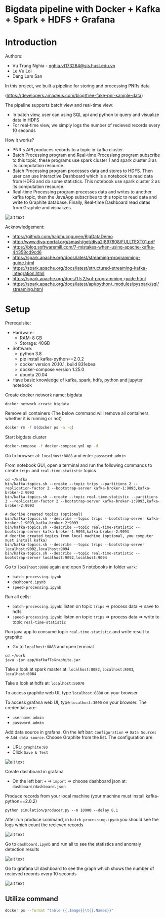 # Bigdata pipeline with Docker + Kafka + Spark + HDFS + Grafana

Introduction
===
Authors:
 - Vu Trung Nghia - nghia.vt173284@sis.hust.edu.vn
 - Le Vu Loi
 - Dang Lam San

In this project, we built a pipeline for storing and processing PNRs data

(https://developers.amadeus.com/blog/free-fake-pnr-sample-data)

The pipeline supports batch view and real-time view:
 - In batch view, user can using SQL api and python to query and visualize data in HDFS
 - For real-time view, we simply logs the number of recieved records every 10 seconds

How it works?
 - PNR's API produces records to a topic in kafka cluster.
 - Batch Processing program and Real-time Procesisng program subscribe to this topic, these programs use spark cluster 1 and spark cluster 3 as its computation resource.
 - Batch Processing program processes data and stores to HDFS. Then user can use Interactive Dashboard which is a notebook to read data from HDFS and do some statistics. This notebook use spark cluster 2 as its computation resource.
 - Real-time Processing program processes data and writes to another kafka topic, then the JavaApp subscribes to this topic to read data and write to Graphite database. Finally, Real-time Dashboard read datas from Graphite and visualizes.


![alt text](reports/images/overview_architecture.png)

Acknowledgement:
 - https://github.com/haiphucnguyen/BigDataDemo
 - http://www.diva-portal.org/smash/get/diva2:897808/FULLTEXT01.pdf
 - https://blog.softwaremill.com/7-mistakes-when-using-apache-kafka-44358cd9cd6
 - https://spark.apache.org/docs/latest/streaming-programming-guide.html
 - https://spark.apache.org/docs/latest/structured-streaming-kafka-integration.html
 - https://spark.apache.org/docs/1.5.2/sql-programming-guide.html
 - https://spark.apache.org/docs/latest/api/python/_modules/pyspark/sql/streaming.html

Setup
===
Prerequisite:
 - Hardware:
   - RAM: 8 GB
   - Storage: 40GB
 - Software:
   - python 3.8
   - pip install kafka-python==2.0.2
   - docker version 20.10.1, build 831ebea
   - docker-compose version 1.25.0
   - ubuntu 20.04
 - Have basic knowledge of kafka, spark, hdfs, python and jupyter notebook


Create docker network name: bigdata
```
docker network create bigdata
```
Remove all containers (The below command will remove all containers whether it is running or not)
```bash
docker rm -f $(docker ps -a -q)
```
Start bigdata cluster
```bash
docker-compose -f docker-compose.yml up -d
```
Go to browser at: `localhost:8888` and enter `password`: `admin`

From notebook GUI, open a terminal and run the following commands to create `trips` and `real-time-statistic` topics
```
cd ~/kafka
bin/kafka-topics.sh --create --topic trips --partitions 2 --replication-factor 2 --bootstrap-server kafka-broker-1:9093,kafka-broker-2:9093
bin/kafka-topics.sh --create --topic real-time-statistic --partitions 2 --replication-factor 2 --bootstrap-server kafka-broker-1:9093,kafka-broker-2:9093

# decribe created topics (optional)
bin/kafka-topics.sh --describe --topic trips --bootstrap-server kafka-broker-1:9093,kafka-broker-2:9093
bin/kafka-topics.sh --describe --topic real-time-statistic --bootstrap-server kafka-broker-1:9093,kafka-broker-2:9093
# decribe created topics from local machine (optional, you computer must install kafka)
bin/kafka-topics.sh --describe --topic trips --bootstrap-server localhost:9092,localhost:9094
bin/kafka-topics.sh --describe --topic real-time-statistic --bootstrap-server localhost:9092,localhost:9094
```

Go to `localhost:8888` again and open 3 notebooks in folder `work`:
 - `batch-processing.ipynb`
 - `dashboard.ipynb`
 - `speed-processing.ipynb`

Run all cells:
 - `batch-processing.ipynb`: listen on topic `trips` => process data => save to hdfs
 - `speed-processing.ipynb`: listen on topic `trips` => process data => write to topic `real-time-statistic`

Run java app to consume topic `real-time-statistic` and write result to graphite
 - Go to `localhost:8888` and open terminal
```
cd ~/work
java -jar app/KafkafToGraphite.jar
```

Take a look at spark master at: `localhost:8082`, `localhost:8083`, `localhost:8084`

Take a look at hdfs at: `localhost:50070`

To access graphite web UI, type `localhost:8880` on your browser

To access grafana web UI, type `localhost:3000` on your browser. The credentials are:
- `username`: `admin`
- `password`: `admin`

Add data source in grafana. On the left bar: `Configuration` => `Data Sources` => `Add data source`. Choose Graphite from the list. The configuration are:
- URL: `graphite:80`
- Click `Save & Test`

![alt text](reports/images/add_graphite_datasource.png)

Create dashboard in grafana
 - On the left bar: `+` => `import` => choose dashboard json at: `dashboard/dashboard.json`

Produce records from your local machine (your machine must install kafka-python==2.0.2)
```
python simulation/producer.py --n 10000 --delay 0.1
```
After run produce command, in `batch-processing.ipynb` you should see the logs which count the recieved records

![alt text](reports/images/batch_processing_results.png)

Go to `dashboard.ipynb` and run all to see the statistics and anomaly detection results

![alt text](reports/images/dashboard_read_from_hdfs.png)


Go to grafana UI dashboard to see the graph which shows the number of recieved records every 10 seconds


![alt text](reports/images/grafana_data.png)


Utilize command
---
```bash
docker ps --format "table {{.Image}}\t{{.Names}}"
```
